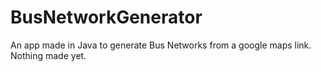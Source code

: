 # BusNetworkGenerator
An app made in Java to generate Bus Networks from a google maps link.
Nothing made yet.

